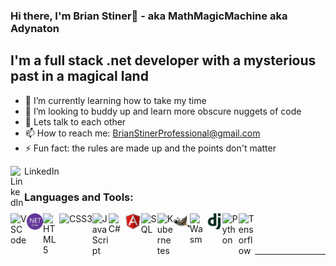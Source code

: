 ### Hi there, I'm Brian Stiner👋 - aka MathMagicMachine aka Adynaton

## I'm a full stack .net developer with a mysterious past in a magical land

- 🌱 I’m currently learning how to take my time
- 👯 I’m looking to buddy up and learn more obscure nuggets of code
- 💬 Lets talk to each other
- 📫 How to reach me: BrianStinerProfessional@gmail.com
- ⚡ Fun fact: the rules are made up and the points don't matter

LinkedIn 
[<img align="left" alt="LinkedIn" width="22px" src="https://upload.wikimedia.org/wikipedia/commons/c/c9/Linkedin.svg" />][linkedin]

### Languages and Tools:

[<img align="left" alt="VSCode" width="26px" src="https://upload.wikimedia.org/wikipedia/commons/9/9a/Visual_Studio_Code_1.35_icon.svg" />][VSCode]
[<img align="left" alt="DotNet" width="26px" src="https://github.com/devicons/devicon/blob/master/icons/dotnetcore/dotnetcore-original.svg" />][.NET Core]
[<img align="left" alt="HTML5" width="26px" src="https://upload.wikimedia.org/wikipedia/commons/6/61/HTML5_logo_and_wordmark.svg" />][HTML5]
[<img align="left" alt="CSS3" height="26px" src="https://upload.wikimedia.org/wikipedia/commons/d/d5/CSS3_logo_and_wordmark.svg" />][CSS3]
[<img align="left" alt="JavaScript" width="26px" src="https://upload.wikimedia.org/wikipedia/commons/9/99/Unofficial_JavaScript_logo_2.svg" />][JavaScript]
[<img align="left" alt="C#" width="26px" src="https://raw.githubusercontent.com/jmnote/z-icons/master/svg/csharp.svg" />][C#]
[<img align="left" alt="Angular" width="26px" src="https://github.com/devicons/devicon/blob/master/icons/angularjs/angularjs-original.svg" />][Angular]
[<img align="left" alt="SQL" width="26px" src="https://upload.wikimedia.org/wikipedia/commons/2/29/Postgresql_elephant.svg" />][SQL]
[<img align="left" alt="Kubernetes" width="26px" src="https://raw.githubusercontent.com/jmnote/z-icons/master/svg/kubernetes.svg" />][Kubernetes]
[<img align="left" alt="Gimp" width="26px" src="https://github.com/devicons/devicon/blob/master/icons/gimp/gimp-original.svg" />][Gimp]
[<img align="left" alt="Wasm" width="26px" src="https://upload.wikimedia.org/wikipedia/commons/1/1f/WebAssembly_Logo.svg" />][WebAssembly]
[<img align="left" alt="Django" width="26px" src="https://github.com/devicons/devicon/blob/master/icons/django/django-plain.svg" />][Django]
[<img align="left" alt="Python" width="26px" src="https://upload.wikimedia.org/wikipedia/commons/0/0a/Python.svg" />][Python]
[<img align="left" alt="Tensorflow" width="26px" src="https://upload.wikimedia.org/wikipedia/commons/2/2d/Tensorflow_logo.svg" />][Tensorflow]
<br />
<br />
<br />

---
[linkedin]: https://www.linkedin.com/in/mathmagicmachine/
[VSCode]: https://code.visualstudio.com/
[.NET Core]: https://dot.net/
[HTML5]: https://www.w3.org/TR/html5/
[CSS3]: https://www.w3.org/Style/CSS/
[JavaScript]: https:/en.wikipedia.org/wiki/JavaScript
[C#]: https://docs.microsoft.com/en-us/dotnet/csharp/
[Angular]: https://angular.io/
[SQL]: https://www.postgresql.org/
[Kubernetes]: https://kubernetes.io/
[Gimp]: https://www.gimp.org/
[WebAssembly]: https://en.wikipedia.org/wiki/WebAssembly
[Django]: https://www.djangoproject.com/
[Python]: https://www.python.org/
[Tensorflow]: https://www.tensorflow.org/

